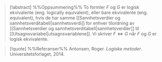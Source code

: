 
> [!abstract] %%Oppsummering%%
To formler $F$ og $G$ er logisk ekvivalente (eng. logically equivalent), eller bare ekvivalente (eng. equivalent), hvis de har samme [[Sannhetsverdier og sannhetsverditabell|sannhetsverdi]] for enhver tilordning av [[Sannhetsverdier og sannhetsverditabell|sannhetsverdier]] til [[Utsagnsvariabel|utsagnsvariablene]]. Vi skriver $F \Leftrightarrow G$ når $F$ og $G$ er logisk ekvivalente.

> [!quote] %%Referanser%%
Antonsen, Roger. *Logiske metoder*. Universitetsforlaget, 2014.